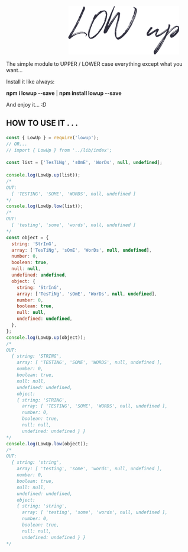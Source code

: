&emsp;&emsp;&emsp;&emsp;&emsp;&emsp;&emsp;&emsp;&emsp;&emsp;&emsp;&emsp;![alt text](img/lowup.png 'image title')

The simple module to UPPER / LOWER case everything except what you want...

Install it like always:

**npm i lowup --save** | **npm install lowup --save**

And enjoy it... _:D_

## **HOW TO USE IT . . .**

```javascript
const { LowUp } = require('lowup');
// OR...
// import { LowUp } from '../lib/index';

const list = ['TesTiNg', 'sOmE', 'WorDs', null, undefined];

console.log(LowUp.up(list));
/*
OUT:
  [ 'TESTING', 'SOME', 'WORDS', null, undefined ]
*/
console.log(LowUp.low(list));
/*
OUT:
  [ 'testing', 'some', 'words', null, undefined ]
*/
const object = {
  string: 'StrInG',
  array: ['TesTiNg', 'sOmE', 'WorDs', null, undefined],
  number: 0,
  boolean: true,
  null: null,
  undefined: undefined,
  object: {
    string: 'StrInG',
    array: ['TesTiNg', 'sOmE', 'WorDs', null, undefined],
    number: 0,
    boolean: true,
    null: null,
    undefined: undefined,
  },
};
console.log(LowUp.up(object));
/*
OUT:
  { string: 'STRING',
    array: [ 'TESTING', 'SOME', 'WORDS', null, undefined ],
    number: 0,
    boolean: true,
    null: null,
    undefined: undefined,
    object:
    { string: 'STRING',
      array: [ 'TESTING', 'SOME', 'WORDS', null, undefined ],
      number: 0,
      boolean: true,
      null: null,
      undefined: undefined } }
*/
console.log(LowUp.low(object));
/*
OUT:
  { string: 'string',
    array: [ 'testing', 'some', 'words', null, undefined ],
    number: 0,
    boolean: true,
    null: null,
    undefined: undefined,
    object:
    { string: 'string',
      array: [ 'testing', 'some', 'words', null, undefined ],
      number: 0,
      boolean: true,
      null: null,
      undefined: undefined } }
*/
```
